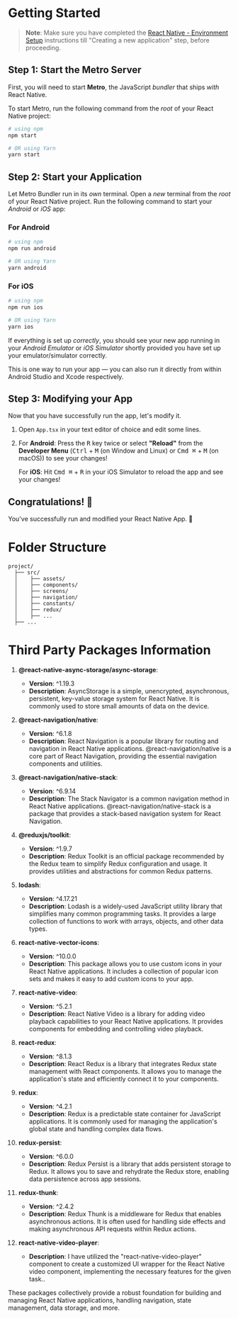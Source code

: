 # Getting Started

>**Note**: Make sure you have completed the [React Native - Environment Setup](https://reactnative.dev/docs/environment-setup) instructions till "Creating a new application" step, before proceeding.

## Step 1: Start the Metro Server

First, you will need to start **Metro**, the JavaScript _bundler_ that ships _with_ React Native.

To start Metro, run the following command from the _root_ of your React Native project:

```bash
# using npm
npm start

# OR using Yarn
yarn start
```

## Step 2: Start your Application

Let Metro Bundler run in its _own_ terminal. Open a _new_ terminal from the _root_ of your React Native project. Run the following command to start your _Android_ or _iOS_ app:

### For Android

```bash
# using npm
npm run android

# OR using Yarn
yarn android
```

### For iOS

```bash
# using npm
npm run ios

# OR using Yarn
yarn ios
```

If everything is set up _correctly_, you should see your new app running in your _Android Emulator_ or _iOS Simulator_ shortly provided you have set up your emulator/simulator correctly.

This is one way to run your app — you can also run it directly from within Android Studio and Xcode respectively.

## Step 3: Modifying your App

Now that you have successfully run the app, let's modify it.

1. Open `App.tsx` in your text editor of choice and edit some lines.
2. For **Android**: Press the <kbd>R</kbd> key twice or select **"Reload"** from the **Developer Menu** (<kbd>Ctrl</kbd> + <kbd>M</kbd> (on Window and Linux) or <kbd>Cmd ⌘</kbd> + <kbd>M</kbd> (on macOS)) to see your changes!

   For **iOS**: Hit <kbd>Cmd ⌘</kbd> + <kbd>R</kbd> in your iOS Simulator to reload the app and see your changes!

## Congratulations! :tada:

You've successfully run and modified your React Native App. :partying_face:

# Folder Structure

```plaintext
project/
  ├── src/
  │    ├── assets/
  │    ├── components/
  │    ├── screens/
  │    ├── navigation/
  │    ├── constants/
  │    ├── redux/
  │    ├── ...
  ├── ...
```

# Third Party Packages Information
1. **@react-native-async-storage/async-storage**:
   - **Version**: ^1.19.3
   - **Description**: AsyncStorage is a simple, unencrypted, asynchronous, persistent, key-value storage system for React Native. It is commonly used to store small amounts of data on the device.

2. **@react-navigation/native**:
   - **Version**: ^6.1.8
   - **Description**: React Navigation is a popular library for routing and navigation in React Native applications. @react-navigation/native is a core part of React Navigation, providing the essential navigation components and utilities.

3. **@react-navigation/native-stack**:
   - **Version**: ^6.9.14
   - **Description**: The Stack Navigator is a common navigation method in React Native applications. @react-navigation/native-stack is a package that provides a stack-based navigation system for React Navigation.

4. **@reduxjs/toolkit**:
   - **Version**: ^1.9.7
   - **Description**: Redux Toolkit is an official package recommended by the Redux team to simplify Redux configuration and usage. It provides utilities and abstractions for common Redux patterns.

5. **lodash**:
   - **Version**: ^4.17.21
   - **Description**: Lodash is a widely-used JavaScript utility library that simplifies many common programming tasks. It provides a large collection of functions to work with arrays, objects, and other data types.

6. **react-native-vector-icons**:
    - **Version**: ^10.0.0
    - **Description**: This package allows you to use custom icons in your React Native applications. It includes a collection of popular icon sets and makes it easy to add custom icons to your app.

7. **react-native-video**:
    - **Version**: ^5.2.1
    - **Description**: React Native Video is a library for adding video playback capabilities to your React Native applications. It provides components for embedding and controlling video playback.

8. **react-redux**:
    - **Version**: ^8.1.3
    - **Description**: React Redux is a library that integrates Redux state management with React components. It allows you to manage the application's state and efficiently connect it to your components.

9. **redux**:
    - **Version**: ^4.2.1
    - **Description**: Redux is a predictable state container for JavaScript applications. It is commonly used for managing the application's global state and handling complex data flows.

10. **redux-persist**:
    - **Version**: ^6.0.0
    - **Description**: Redux Persist is a library that adds persistent storage to Redux. It allows you to save and rehydrate the Redux store, enabling data persistence across app sessions.

11. **redux-thunk**:
    - **Version**: ^2.4.2
    - **Description**: Redux Thunk is a middleware for Redux that enables asynchronous actions. It is often used for handling side effects and making asynchronous API requests within Redux actions.

12. **react-native-video-player**:
    - **Description**: I have utilized the "react-native-video-player" component to create a customized UI wrapper for the React Native video component, implementing the necessary features for the given task..

These packages collectively provide a robust foundation for building and managing React Native applications, handling navigation, state management, data storage, and more.

